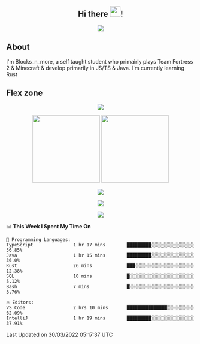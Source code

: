 <h2 align="center">
  Hi there <img src="https://media.giphy.com/media/hvRJCLFzcasrR4ia7z/giphy.gif" width="28">!
</h2>

<p align="center">
  <img src="https://forthebadge.com/images/badges/0-percent-optimized.svg">
</p>

## About
I'm Blocks_n_more, a self taught student who primairly plays Team Fortress 2 & Minecraft & develop primarily in JS/TS & Java. I'm currently learning Rust

## Flex zone
<p align="center">
 <img src="https://github-profile-summary-cards.vercel.app/api/cards/profile-details?username=Blocksnmore&theme=github_dark">
</p>
<p align="center">
 <img height="180em" src="https://github-readme-stats.vercel.app/api?username=Blocksnmore&show_icons=true&theme=dark&hide_border=true">
 <img height="180em" src="https://github-readme-stats.vercel.app/api/top-langs/?username=Blocksnmore&layout=compact&theme=dark&hide_border=true"> 
</p>
<p align="center">
 <img src="https://github-readme-streak-stats.herokuapp.com/?user=Blocksnmore&theme=dark&hide_border=true">
</p>
<p align="center">
 <img src="https://activity-graph.herokuapp.com/graph?username=Blocksnmore&theme=github&hide_border=true"> 
</p>
<p align="center">
 <img src="https://github-profile-trophy.vercel.app/?username=Blocksnmore&theme=nord">
</p>

<!--START_SECTION:waka-->
📊 **This Week I Spent My Time On** 

```text
💬 Programming Languages: 
TypeScript               1 hr 17 mins        █████████░░░░░░░░░░░░░░░░   36.85% 
Java                     1 hr 15 mins        █████████░░░░░░░░░░░░░░░░   36.0% 
Rust                     26 mins             ███░░░░░░░░░░░░░░░░░░░░░░   12.38% 
SQL                      10 mins             █░░░░░░░░░░░░░░░░░░░░░░░░   5.12% 
Bash                     7 mins              █░░░░░░░░░░░░░░░░░░░░░░░░   3.76%

🔥 Editors: 
VS Code                  2 hrs 10 mins       ███████████████░░░░░░░░░░   62.09% 
IntelliJ                 1 hr 19 mins        █████████░░░░░░░░░░░░░░░░   37.91%

```


 Last Updated on 30/03/2022 05:17:37 UTC
<!--END_SECTION:waka-->
